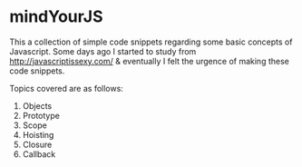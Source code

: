# mindYourJS

This a collection of simple code snippets regarding some basic concepts of Javascript. Some days ago I started to study from http://javascriptissexy.com/ & eventually I felt the urgence of making these code snippets.

Topics covered are as follows:
1. Objects
2. Prototype
3. Scope
4. Hoisting
5. Closure
6. Callback
